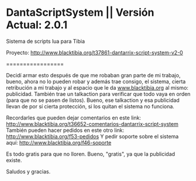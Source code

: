 DantaScriptSystem || Versión Actual: 2.0.1
=================

Sistema de scripts lua para Tibia

Proyecto: http://www.blacktibia.org/t37861-dantarrix-script-system-v2-0

=================

Decidí armar esto después de que me robaban gran parte de mi trabajo, bueno, ahora no lo pueden robar y además trae consigo, el sistema, cierta retribución a mi trabajo y al espacio que le da www.blacktibia.org al mismo: publicidad. También trae un talkaction para verificar que todo vaya en orden (para que no se pasen de listos).
Bueno, ese talkaction y esa publicidad llevan de por sí cierta protección, si los quitan el sistema no funciona.

Recordarles que pueden dejar comentarios en este link: http://www.blacktibia.org/t36652-comentarios-dantarrix-script-system
También pueden hacer pedidos en este otro link: http://www.blacktibia.org/f53-pedidos
Y pedir soporte sobre el sistema aquí: http://www.blacktibia.org/f46-soporte

Es todo gratis para que no lloren. Bueno, "gratis", ya que la publicidad existe.


Saludos y gracias.